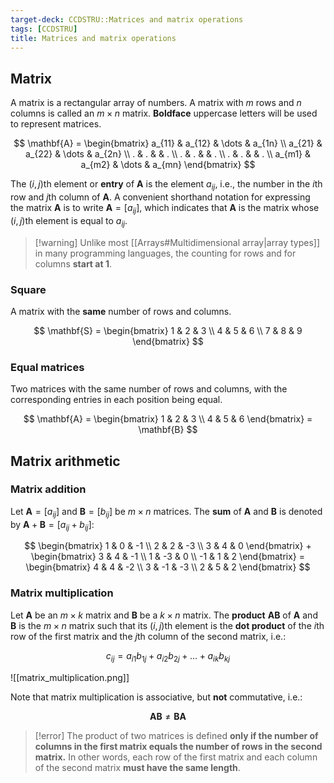 ```yaml
---
target-deck: CCDSTRU::Matrices and matrix operations
tags: [CCDSTRU]
title: Matrices and matrix operations
---
```


## Matrix

A matrix is a rectangular array of numbers. A matrix with $m$ rows and $n$ columns is called an $m \times n$ matrix. **Boldface** uppercase letters will be used to represent matrices.

$$
\mathbf{A} = \begin{bmatrix}
a_{11} & a_{12} & \dots & a_{1n} \\
a_{21} & a_{22} & \dots & a_{2n} \\
. & . & & . \\
. & . & & . \\
. & . & & . \\
a_{m1} & a_{m2} & \dots & a_{mn}
\end{bmatrix}
$$

The $(i,j)$th element or **entry** of $\mathbf{A}$ is the element $a_{ij}$, i.e., the number in the $i$th row and $j$th column of $\mathbf{A}$. A convenient shorthand notation for expressing the matrix $\mathbf{A}$ is to write $\mathbf{A} = [a_{ij}]$, which indicates that $\mathbf{A}$ is the matrix whose $(i,j)$th element is equal to $a_{ij}$.

>[!warning] Unlike most [[Arrays#Multidimensional array|array types]] in many programming languages, the counting for rows and for columns **start at 1**.

<!--ID: 1712722536462-->

### Square

A matrix with the **same** number of rows and columns.

$$
\mathbf{S} = \begin{bmatrix}
1 & 2 & 3 \\
4 & 5 & 6 \\
7 & 8 & 9
\end{bmatrix}
$$
<!--ID: 1712722536465-->

### Equal matrices

Two matrices with the same number of rows and columns, with the corresponding entries in each position being equal.

$$
\mathbf{A} = \begin{bmatrix}
1 & 2 & 3 \\
4 & 5 & 6
\end{bmatrix} = \mathbf{B}
$$
<!--ID: 1712722536469-->

## Matrix arithmetic

<!--ID: 1716721003600-->

### Matrix addition

Let $\mathbf{A}=[a_{ij}]$ and $\mathbf{B}=[b_{ij}]$ be $m \times n$ matrices. The **sum** of $\mathbf{A}$ and $\mathbf{B}$ is denoted by $\mathbf{A}+\mathbf{B}=[a_{ij}+b_{ij}]$:

$$
\begin{bmatrix}
1 & 0 & -1 \\
2 & 2 & -3 \\
3 & 4 & 0
\end{bmatrix} + \begin{bmatrix}
3 & 4 & -1 \\
1 & -3 & 0 \\
-1 & 1 & 2
\end{bmatrix} = \begin{bmatrix}
4 & 4 & -2 \\
3 & -1 & -3 \\
2 & 5 & 2
\end{bmatrix}
$$
<!--ID: 1712722536472-->

### Matrix multiplication

Let $\mathbf{A}$ be an $m \times k$ matrix and $\mathbf{B}$ be a $k \times n$ matrix. The **product** $\mathbf{AB}$ of $\mathbf{A}$ and $\mathbf{B}$ is the $m \times n$ matrix such that its $(i,j)$th element is the **dot product** of the $i$th row of the first matrix and the $j$th column of the second matrix, i.e.:

$$
c_{ij}=a_{i1}b_{1j}+a_{i2}b_{2j}+\dots+a_{ik}b_{kj}
$$

![[matrix_multiplication.png]]

Note that matrix multiplication is associative, but **not** commutative, i.e.:

$$
\mathbf{AB} \neq \mathbf{BA}
$$

>[!error] The product of two matrices is defined **only if the number of columns in the first matrix equals the number of rows in the second matrix.** In other words, each row of the first matrix and each column of the second matrix **must have the same length**.

<!--ID: 1712722536475-->
